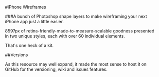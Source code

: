 #iPhone Wireframes

###A bunch of Photoshop shape layers to make wireframing your next iPhone app just a little easier.

8597px of retina-friendly-made-to-measure-scalable goodness presented in two unique styles, each with over 60 individual elements.

That's one heck of a kit.

##Versions

As this resource may well expand, it made the most sense to host it on GitHub for the versioning, wiki and issues features.

